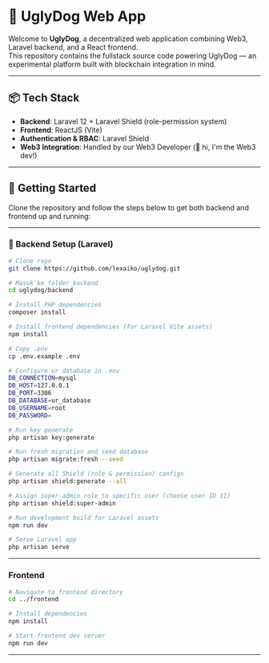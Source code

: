 # 🐶 UglyDog Web App

Welcome to **UglyDog**, a decentralized web application combining Web3, Laravel backend, and a React frontend.  
This repository contains the fullstack source code powering UglyDog — an experimental platform built with blockchain integration in mind.

---

## 📦 Tech Stack

- **Backend**: Laravel 12 + Laravel Shield (role-permission system)
- **Frontend**: ReactJS (Vite)
- **Authentication & RBAC**: Laravel Shield
- **Web3 Integration**: Handled by our Web3 Developer (👋 hi, I'm the Web3 dev!)

---

## 🚀 Getting Started

Clone the repository and follow the steps below to get both backend and frontend up and running:

---

### 🔧 Backend Setup (Laravel)

```bash
# Clone repo
git clone https://github.com/lexaiko/uglydog.git

# Masuk ke folder backend
cd uglydog/backend

# Install PHP dependencies
composer install

# Install frontend dependencies (for Laravel Vite assets)
npm install

# Copy .env
cp .env.example .env

# Configure ur database in .env
DB_CONNECTION=mysql
DB_HOST=127.0.0.1
DB_PORT=3306
DB_DATABASE=ur_database
DB_USERNAME=root
DB_PASSWORD=

# Run key generate
php artisan key:generate

# Run fresh migration and seed database
php artisan migrate:fresh --seed

# Generate all Shield (role & permission) configs
php artisan shield:generate --all

# Assign super-admin role to specific user (choose user ID 11)
php artisan shield:super-admin

# Run development build for Laravel assets
npm run dev

# Serve Laravel app
php artisan serve
```
---

### Frontend
```bash
# Navigate to frontend directory
cd ../frontend

# Install dependencies
npm install

# Start frontend dev server
npm run dev
```
---
